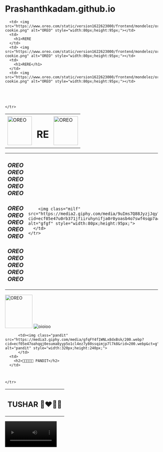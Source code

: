 # Prashanthkadam.github.io
<!DOCTYPE html>
<html lang="en" dir="ltr">

<head>
  <meta charset="utf-8">
  <title><strong>OREO</strong></title>
  <link rel="stylesheet" href="styles.css">


</head>

<body>
  <table>
    <tr>
      <td> <img src="https://www.oreo.com/static/version1622623000/frontend/mondelez/oreo/en_US/images/footer-cookie.png" alt="OREO" style="width:80px;height:95px;">
      </td>
      <td>
        <h1>RE
      </td>
      <td> <img src="https://www.oreo.com/static/version1622623000/frontend/mondelez/oreo/en_US/images/footer-cookie.png" alt="OREO" style="width:80px;height:95px;"></td>


      <td> <img src="https://www.oreo.com/static/version1622623000/frontend/mondelez/oreo/en_US/images/footer-cookie.png" alt="OREO" style="width:80px;height:95px;"></td>
      <td>
        <h1>RERE
      </td>
      <td> <img src="https://www.oreo.com/static/version1622623000/frontend/mondelez/oreo/en_US/images/footer-cookie.png" alt="OREO" style="width:80px;height:95px;"></td>
      <td>
        <h1>RERE</h1>
      </td>
      <td> <img src="https://www.oreo.com/static/version1622623000/frontend/mondelez/oreo/en_US/images/footer-cookie.png" alt="OREO" style="width:80px;height:95px;"></td>





    </tr>
  </table>

  <table>
    <tr>
      <td>
        <p> <em>
            <h3>OREO OREO OREO OREO OREO</h3>
          </em></p>
        <p> <em>
            <h3>OREO OREO OREO OREO OREO</h3>
          </em></p>
        <p> <em>
            <h3>OREO OREO OREO OREO OREO</h3>
          </em></p>
      </td>
      <td>

        <img class="milf" src="https://media2.giphy.com/media/9uIms7Q88JyzjJqyTV/200.webp?cid=ecf05e47u0rb371jfiiruhynifja0r0yoasb4o7swf4sqp7a&rid=200.webp&ct=g" alt="gfgf" style="width:80px;height:95px;">
      </td>
    </tr>
  </table>



  <img class="o" src="https://www.oreo.com/static/version1622623000/frontend/mondelez/oreo/en_US/images/footer-cookie.png" alt="OREO" style="width:90px;height:110px;">


  <img class="me" src="https://media1.giphy.com/media/l0HlPyC5AiGXD1pJK/200w.webp?cid=ecf05e47azr9nftjzsetwf0k5ddnswgi3x5dk4n8froemg3u&rid=200w.webp&ct=g" alt="oioioo">



  <table>
    <tr>
      <td>
    <h2>TUSHAR 👨‍❤️‍💋‍👨 </h2>
      </td>

          <td><img class="pandit" src="https://media3.giphy.com/media/gfqFY4f1WNLx8dxBsk/200.webp?cid=ecf05e47oahqqj0esuma8yyp5o1cl4ez7y80ssqimjp7l7k8&rid=200.webp&ct=g" alt="pandit" style="width:320px;height:240px;">
          </td>
      <td>
        <h2>👨🏿‍🤝‍👨🏼 PANDIT</h2>
      </td>



    </tr>


  </table>

  <video  controls width="170"
  src="oreo.mp4" type="video">

  </video>



</body>

</html>
